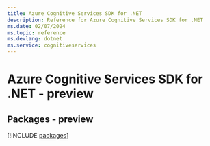 ```yaml
---
title: Azure Cognitive Services SDK for .NET
description: Reference for Azure Cognitive Services SDK for .NET
ms.date: 02/07/2024
ms.topic: reference
ms.devlang: dotnet
ms.service: cognitiveservices
---
```

# Azure Cognitive Services SDK for .NET - preview
## Packages - preview
[!INCLUDE [packages](cognitive-services-index.md)]